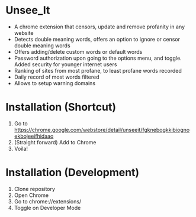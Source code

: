 # Unsee_It
* A chrome extension that censors, update and remove profanity in any website
* Detects double meaning words, offers an option to ignore or censor double meaning words
* Offers adding/delete custom words or default words
* Password authorization upon going to the options menu, and toggle. Added security for younger internet users
* Ranking of sites from most profane, to least profane words recorded
* Daily record of most words filtered
* Allows to setup warning domains

# Installation (Shortcut)
1. Go to https://chrome.google.com/webstore/detail/unseeit/fgknebogkkibiognoekbojeeifhidaao
2. (Straight forward) Add to Chrome
3. Voila! 

# Installation (Development)
1. Clone repository 
2. Open Chrome
3. Go to chrome://extensions/
4. Toggle on Developer Mode





